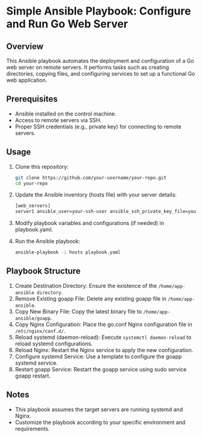 # Simple Ansible Playbook: Configure and Run Go Web Server

## Overview
This Ansible playbook automates the deployment and configuration of a Go web server on remote servers. It performs tasks such as creating directories, copying files, and configuring services to set up a functional Go web application.

## Prerequisites
- Ansible installed on the control machine.
- Access to remote servers via SSH.
- Proper SSH credentials (e.g., private key) for connecting to remote servers.

## Usage
1. Clone this repository:

    ```bash
    git clone https://github.com/your-username/your-repo.git
    cd your-repo
    ```

2. Update the Ansible inventory (hosts file) with your server details:

    ```bash
    [web_servers]
    server1 ansible_user=your-ssh-user ansible_ssh_private_key_file=your-ssh-key.pem
    ```
3. Modify playbook variables and configurations (if needed) in playbook.yaml.

4. Run the Ansible playbook:

    ```bash
    ansible-playbook -i hosts playbook.yaml
    ```
## Playbook Structure
1. Create Destination Directory: Ensure the existence of the `/home/app-ansible directory`.
2. Remove Existing goapp File: Delete any existing goapp file in `/home/app-ansible`.
3. Copy New Binary File: Copy the latest binary file to `/home/app-ansible/goapp`.
4. Copy Nginx Configuration: Place the go.conf Nginx configuration file in `/etc/nginx/conf.d/`.
5. Reload systemd (daemon-reload): Execute `systemctl daemon-reload` to reload systemd configurations.
6. Reload Nginx: Restart the Nginx service to apply the new configuration.
7. Configure systemd Service: Use a template to configure the goapp systemd service.
8. Restart goapp Service: Restart the goapp service using sudo service goapp restart.

## Notes
- This playbook assumes the target servers are running systemd and Nginx.
- Customize the playbook according to your specific environment and requirements.